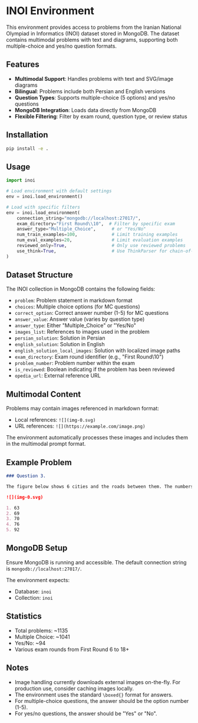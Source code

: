 # INOI Environment

This environment provides access to problems from the Iranian National Olympiad in Informatics (INOI) dataset stored in MongoDB. The dataset contains multimodal problems with text and diagrams, supporting both multiple-choice and yes/no question formats.

## Features

- **Multimodal Support**: Handles problems with text and SVG/image diagrams
- **Bilingual**: Problems include both Persian and English versions
- **Question Types**: Supports multiple-choice (5 options) and yes/no questions
- **MongoDB Integration**: Loads data directly from MongoDB
- **Flexible Filtering**: Filter by exam round, question type, or review status

## Installation

```bash
pip install -e .
```

## Usage

```python
import inoi

# Load environment with default settings
env = inoi.load_environment()

# Load with specific filters
env = inoi.load_environment(
    connection_string="mongodb://localhost:27017/",
    exam_directory="First Round\\10",  # Filter by specific exam
    answer_type="Multiple_Choice",      # or "Yes/No"
    num_train_examples=100,             # Limit training examples
    num_eval_examples=20,               # Limit evaluation examples
    reviewed_only=True,                 # Only use reviewed problems
    use_think=True,                     # Use ThinkParser for chain-of-thought
)
```

## Dataset Structure

The INOI collection in MongoDB contains the following fields:

- `problem`: Problem statement in markdown format
- `choices`: Multiple choice options (for MC questions)
- `correct_option`: Correct answer number (1-5) for MC questions
- `answer_value`: Answer value (varies by question type)
- `answer_type`: Either "Multiple_Choice" or "Yes/No"
- `images_list`: References to images used in the problem
- `persian_solution`: Solution in Persian
- `english_solution`: Solution in English
- `english_solution_local_images`: Solution with localized image paths
- `exam_directory`: Exam round identifier (e.g., "First Round\\10")
- `problem_number`: Problem number within the exam
- `is_reviewed`: Boolean indicating if the problem has been reviewed
- `opedia_url`: External reference URL

## Multimodal Content

Problems may contain images referenced in markdown format:
- Local references: `![](img-0.svg)`
- URL references: `![](https://example.com/image.png)`

The environment automatically processes these images and includes them in the multimodal prompt format.

## Example Problem

```markdown
### Question 3. 

The figure below shows 6 cities and the roads between them. The numbers between consecutive cities indicate the distance between them. We want to build a gas station on a road or in one of the cities such that the sum of the distances from different cities to the gas station, which we call Y, is minimized. What is the integer part of Y?

![](img-0.svg)

1. 63
2. 69  
3. 70
4. 76
5. 92
```

## MongoDB Setup

Ensure MongoDB is running and accessible. The default connection string is `mongodb://localhost:27017/`.

The environment expects:
- Database: `inoi`
- Collection: `inoi`

## Statistics

- Total problems: ~1135
- Multiple Choice: ~1041 
- Yes/No: ~94
- Various exam rounds from First Round 6 to 18+

## Notes

- Image handling currently downloads external images on-the-fly. For production use, consider caching images locally.
- The environment uses the standard `\boxed{}` format for answers.
- For multiple-choice questions, the answer should be the option number (1-5).
- For yes/no questions, the answer should be "Yes" or "No".
